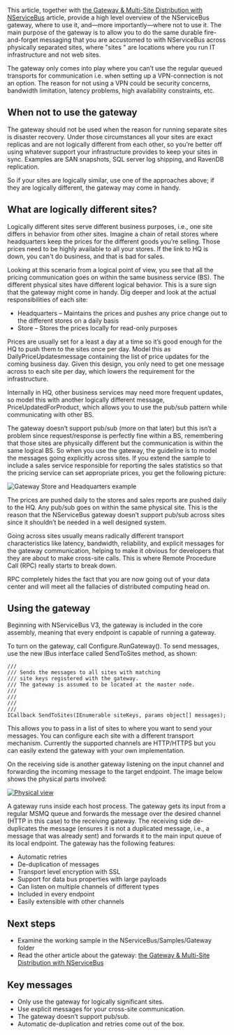 <!--
title: "Introduction to the Gateway"
tags: 
-->

This article, together with [the Gateway & Multi-Site Distribution with NServiceBus](the-gateway-and-multi-site-distribution.md) article, provide a high level overview of the NServiceBus gateway, where to use it, and—more importantly—where not to use it. The main purpose of the gateway is to allow you to do the same durable fire-and-forget messaging that you are accustomed to with NServiceBus across physically separated sites, where "sites " are locations where you run IT infrastructure and not web sites.

The gateway only comes into play where you can’t use the regular queued transports for communication i.e. when setting up a VPN-connection is not an option. The reason for not using a VPN could be security concerns, bandwidth limitation, latency problems, high availability constraints, etc.

When not to use the gateway
---------------------------

The gateway should not be used when the reason for running separate sites is disaster recovery. Under those circumstances all your sites are exact replicas and are not logically different from each other, so you’re better off using whatever support your infrastructure provides to keep your sites in sync. Examples are SAN snapshots, SQL server log shipping, and RavenDB replication.

So if your sites are logically similar, use one of the approaches above; if they are logically different, the gateway may come in handy.

What are logically different sites?
-----------------------------------

Logically different sites serve different business purposes, i.e., one site differs in behavior from other sites. Imagine a chain of retail stores where headquarters keep the prices for the different goods you’re selling. Those prices need to be highly available to all your stores. If the link to HQ is down, you can't do business, and that is bad for sales.

Looking at this scenario from a logical point of view, you see that all the pricing communication goes on within the same business service (BS). The different physical sites have different logical behavior. This is a sure sign that the gateway might come in handy. Dig deeper and look at the actual responsibilities of each site:

-   Headquarters – Maintains the prices and pushes any price change out
    to the different stores on a daily basis
-   Store – Stores the prices locally for read-only purposes

Prices are usually set for a least a day at a time so it’s good enough for the HQ to push them to the sites once per day. Model this as DailyPriceUpdatesmessage containing the list of price updates for the coming business day. Given this design, you only need to get one message across to each site per day, which lowers the requirement for the infrastructure.

Internally in HQ, other business services may need more frequent updates, so model this with another logically different message, PriceUpdatedForProduct, which allows you to use the pub/sub pattern while communicating with other BS.

The gateway doesn’t support pub/sub (more on that later) but this isn’t a problem since request/response is perfectly fine within a BS, remembering that those sites are physically different but the communication is within the same logical BS. So when you use the gateway, the guideline is to model the messages going explicitly across sites. If you extend the sample to include a sales service responsible for reporting the sales statistics so that the pricing service can set appropriate prices, you get the following picture:

![Gateway Store and Headquarters example](https://particular.blob.core.windows.net/media/Default/images/store_to_headquarters_pricing_and_sales.png)

The prices are pushed daily to the stores and sales reports are pushed daily to the HQ. Any pub/sub goes on within the same physical site. This is the reason that the NServiceBus gateway doesn’t support pub/sub across sites since it shouldn’t be needed in a well designed system.

<div style="direction: ltr;"> Going across sites usually means radically different transport characteristics like latency, bandwidth, reliability, and explicit messages for the gateway communication, helping to make it obvious for developers that they are about to make cross-site calls. This is where Remote Procedure Call (RPC) really starts to break down.


RPC completely hides the fact that you are now going out of your data center and will meet all the fallacies of distributed computing head on.

Using the gateway
-----------------

Beginning with NServiceBus V3, the gateway is included in the core assembly, meaning that every endpoint is capable of running a gateway.

To turn on the gateway, call Configure.RunGateway(). To send messages, use the new IBus interface called SendToSites method, as shown:

    /// 
    /// Sends the messages to all sites with matching 
    /// site keys registered with the gateway.
    /// The gateway is assumed to be located at the master node. 
    /// 
    /// 
    /// 
    /// 
    ICallback SendToSites(IEnumerable siteKeys, params object[] messages);

This allows you to pass in a list of sites to where you want to send your messages. You can configure each site with a different transport mechanism. Currently the supported channels are HTTP/HTTPS but you can easily extend the gateway with your own implementation.

On the receiving side is another gateway listening on the input channel and forwarding the incoming message to the target endpoint. The image below shows the physical parts involved:

[![](http://images.nservicebus.com/GatewayHeadquarterToSiteA.png "Physical view")](https://particular.blob.core.windows.net/media/Default/images/New-and-shiny-things-in-NServiceBus-3.0-e1322740232426.png)

A gateway runs inside each host process. The gateway gets its input from a regular MSMQ queue and forwards the message over the desired channel
(HTTP in this case) to the receiving gateway. The receiving side de-duplicates the message (ensures it is not a duplicated message, i.e., a message that was already sent) and forwards it to the main input queue of its local endpoint. The gateway has the following features:

-   Automatic retries
-   De-duplication of messages
-   Transport level encryption with SSL
-   Support for data bus properties with large payloads
-   Can listen on multiple channels of different types
-   Included in every endpoint
-   Easily extensible with other channels

Next steps
----------

-   Examine the working sample in the NServiceBus/Samples/Gateway folder
-   Read the other article about the gateway: [the Gateway & Multi-Site
    Distribution with
    NServiceBus](the-gateway-and-multi-site-distribution.md)

Key messages
------------

-   Only use the gateway for logically significant sites.
-   Use explicit messages for your cross-site communication.
-   The gateway doesn’t support pub/sub.
-   Automatic de-duplication and retries come out of the box.


